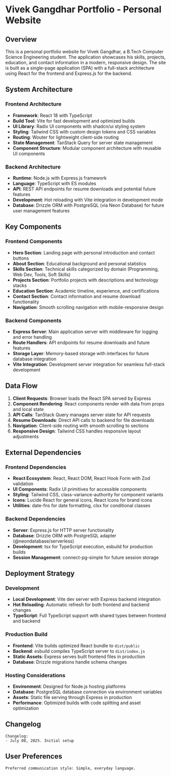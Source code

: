 # Vivek Gangdhar Portfolio - Personal Website

## Overview

This is a personal portfolio website for Vivek Gangdhar, a B.Tech Computer Science Engineering student. The application showcases his skills, projects, education, and contact information in a modern, responsive design. The site is built as a single-page application (SPA) with a full-stack architecture using React for the frontend and Express.js for the backend.

## System Architecture

### Frontend Architecture
- **Framework**: React 18 with TypeScript
- **Build Tool**: Vite for fast development and optimized builds
- **UI Library**: Radix UI components with shadcn/ui styling system
- **Styling**: Tailwind CSS with custom design tokens and CSS variables
- **Routing**: Wouter for lightweight client-side routing
- **State Management**: TanStack Query for server state management
- **Component Structure**: Modular component architecture with reusable UI components

### Backend Architecture
- **Runtime**: Node.js with Express.js framework
- **Language**: TypeScript with ES modules
- **API**: REST API endpoints for resume downloads and potential future features
- **Development**: Hot reloading with Vite integration in development mode
- **Database**: Drizzle ORM with PostgreSQL (via Neon Database) for future user management features

## Key Components

### Frontend Components
- **Hero Section**: Landing page with personal introduction and contact buttons
- **About Section**: Educational background and personal statistics
- **Skills Section**: Technical skills categorized by domain (Programming, Web Dev, Tools, Soft Skills)
- **Projects Section**: Portfolio projects with descriptions and technology stacks
- **Education Section**: Academic timeline, experience, and certifications
- **Contact Section**: Contact information and resume download functionality
- **Navigation**: Smooth scrolling navigation with mobile-responsive design

### Backend Components
- **Express Server**: Main application server with middleware for logging and error handling
- **Route Handlers**: API endpoints for resume downloads and future features
- **Storage Layer**: Memory-based storage with interfaces for future database integration
- **Vite Integration**: Development server integration for seamless full-stack development

## Data Flow

1. **Client Requests**: Browser loads the React SPA served by Express
2. **Component Rendering**: React components render with data from props and local state
3. **API Calls**: TanStack Query manages server state for API requests
4. **Resume Downloads**: Direct API calls to backend for file downloads
5. **Navigation**: Client-side routing with smooth scrolling to sections
6. **Responsive Design**: Tailwind CSS handles responsive layout adjustments

## External Dependencies

### Frontend Dependencies
- **React Ecosystem**: React, React DOM, React Hook Form with Zod validation
- **UI Components**: Radix UI primitives for accessible components
- **Styling**: Tailwind CSS, class-variance-authority for component variants
- **Icons**: Lucide React for general icons, React Icons for brand icons
- **Utilities**: date-fns for date formatting, clsx for conditional classes

### Backend Dependencies
- **Server**: Express.js for HTTP server functionality
- **Database**: Drizzle ORM with PostgreSQL adapter (@neondatabase/serverless)
- **Development**: tsx for TypeScript execution, esbuild for production builds
- **Session Management**: connect-pg-simple for future session storage

## Deployment Strategy

### Development
- **Local Development**: Vite dev server with Express backend integration
- **Hot Reloading**: Automatic refresh for both frontend and backend changes
- **TypeScript**: Full TypeScript support with shared types between frontend and backend

### Production Build
- **Frontend**: Vite builds optimized React bundle to `dist/public`
- **Backend**: esbuild compiles TypeScript server to `dist/index.js`
- **Static Assets**: Express serves built frontend files in production
- **Database**: Drizzle migrations handle schema changes

### Hosting Considerations
- **Environment**: Designed for Node.js hosting platforms
- **Database**: PostgreSQL database connection via environment variables
- **Assets**: Static file serving through Express in production
- **Performance**: Optimized builds with code splitting and asset optimization

## Changelog

```
Changelog:
- July 08, 2025. Initial setup
```

## User Preferences

```
Preferred communication style: Simple, everyday language.
```